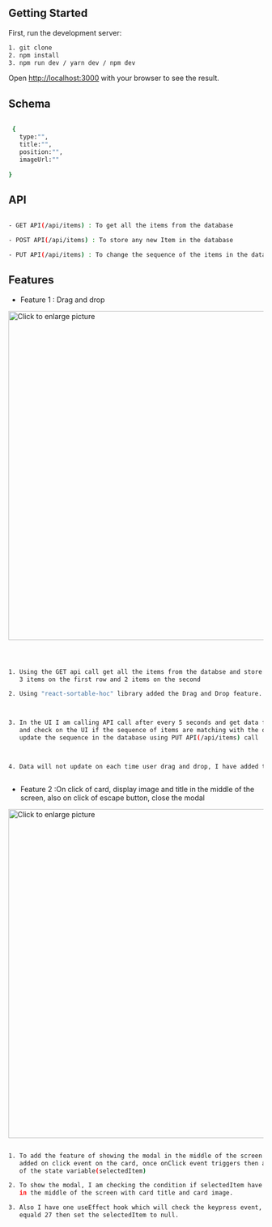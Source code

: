 
## Getting Started



First, run the development server:



```bash
1. git clone
2. npm install
3. npm run dev / yarn dev / npm dev

```
Open [http://localhost:3000](http://localhost:3000) with your browser to see the result.

## Schema



```bash

 {
   type:"",
   title:"",
   position:"",
   imageUrl:""
      
}
```



## API

```bash

- GET API(/api/items) : To get all the items from the database

- POST API(/api/items) : To store any new Item in the database

- PUT API(/api/items) : To change the sequence of the items in the database

```

## Features



- Feature 1 : Drag and drop

<a href="https://drive.google.com/uc?export=view&id=1KuflDWLDDlOraQeivl1FcZy8N1C0D4Ja"><img src="https://drive.google.com/uc?export=view&id=1KuflDWLDDlOraQeivl1FcZy8N1C0D4Ja" style="width: 650px; max-width: 100%; height: auto" title="Click to enlarge picture" />

```bash



1. Using the GET api call get all the items from the databse and store them in the UI in the grid structure,
   3 items on the first row and 2 items on the second

2. Using "react-sortable-hoc" library added the Drag and Drop feature.



3. In the UI I am calling API call after every 5 seconds and get data fron the database,
   and check on the UI if the sequence of items are matching with the database items, if sequence does not match then 
   update the sequence in the database using PUT API(/api/items) call .



4. Data will not update on each time user drag and drop, I have added the counter to validate the sequence after evry 5 seconds.



```



- Feature 2 :On click of card, display image and title in the middle of the screen, also on click of escape button, close the modal

 
 <a href="https://drive.google.com/uc?export=view&id=1QOIgPQC-Q5fIgdYEWnwVrpvIiM7W0Q80"><img src="https://drive.google.com/uc?export=view&id=1QOIgPQC-Q5fIgdYEWnwVrpvIiM7W0Q80" style="width: 650px; max-width: 100%; height: auto" title="Click to enlarge picture" />

 
```bash

1. To add the feature of showing the modal in the middle of the screen once click on the card, 
   added on click event on the card, once onClick event triggers then added the card data in one 
   of the state variable(selectedItem)

2. To show the modal, I am checking the condition if selectedItem have data then show the modal
   in the middle of the screen with card title and card image.

3. Also I have one useEffect hook which will check the keypress event, if the keypress event with keyCode 
   equald 27 then set the selectedItem to null. 
 


```
